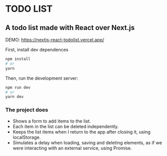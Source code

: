 
# TODO LIST
## A todo list made with React over Next.js

DEMO: https://nextjs-react-todolist.vercel.app/

First, install dev dependences

```bash
npm install
# or
yarn
```

Then, run the development server:

```bash
npm run dev
# or
yarn dev
```

### The project does
* Shows a form to add items to the list.
* Each item in the list can be deleted independently.
* Keeps the list items when I return to the app after closing it, using localStorage.
* Simulates a delay when loading, saving and deleting elements, as if we were interacting with an external service, using Promise. 
